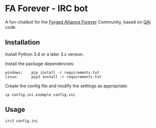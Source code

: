 # FA Forever - IRC bot

A fun-chatbot for the [Forged Alliance Forever](http://www.faforever.com/) Community, based on [QAI](https://github.com/FAForever/QAI) code.

## Installation

Install Python 3.4 or a later 3.x version.

Install the package dependencies:

    windows:	pip install -r requirements.txt
    linux:		pip3 install -r requirements.txt

Create the config file and modify the settings as appropriate:

    cp config.ini.example config.ini

## Usage

    irc3 config.ini
